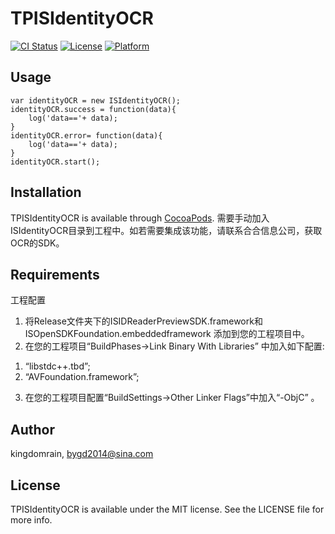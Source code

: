 # TPISIdentityOCR

[![CI Status](http://img.shields.io/travis/sunjf@sunline.cn/TEGestureLock.svg?style=flat)](https://travis-ci.org/sunjf@sunline.cn/TEGestureLock)
[![License](https://img.shields.io/cocoapods/l/TEGestureLock.svg?style=flat)](http://cocoapods.org/pods/TEGestureLock)
[![Platform](https://img.shields.io/cocoapods/p/TEGestureLock.svg?style=flat)](http://cocoapods.org/pods/TEGestureLock)

## Usage
    var identityOCR = new ISIdentityOCR();
    identityOCR.success = function(data){
        log('data=='+ data);
    }
    identityOCR.error= function(data){
        log('data=='+ data);
    }
    identityOCR.start();

## Installation

TPISIdentityOCR is available through [CocoaPods](http://cocoapods.org). 需要手动加入ISIdentityOCR目录到工程中。如若需要集成该功能，请联系合合信息公司，获取OCR的SDK。

## Requirements
工程配置  
1. 将Release文件夹下的ISIDReaderPreviewSDK.framework和ISOpenSDKFoundation.embeddedframework 添加到您的工程项目中。2. 在您的工程项目“BuildPhases->Link Binary With Libraries” 中加入如下配置:1) “libstdc++.tbd”;2) “AVFoundation.framework”;3. 在您的工程项目配置“BuildSettings->Other Linker Flags”中加入“-ObjC” 。


## Author

kingdomrain, bygd2014@sina.com

## License

TPISIdentityOCR is available under the MIT license. See the LICENSE file for more info.
